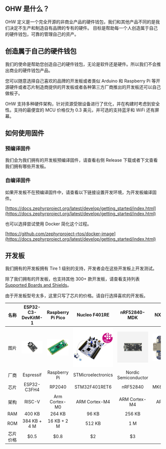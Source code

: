 ## OHW 是什么？

  OHW 定义是一个完全开源的非商业产品的硬件钱包，我们和其他产品不同的是我们决定不生产和制造自有品牌的专有的硬件。
  目标是帮助每一个人创造属于自己的硬件钱包，可靠的管理自己的资产。

## 创造属于自己的硬件钱包

  我们的使命是帮助您创造自己的硬件钱包，无论是软件还是硬件。所以我们不会推出商业的硬件钱包产品。

  您可以随意选择自己喜欢的品牌的开发板或者类似 Arduino 和 Raspberry Pi 等开源硬件或者芯片制造商提供的开发板或者各种第三方厂商推出的开发板还可以自己做板子。

  OHW 支持多种硬件架构，针对资源受限设备进行了优化，并在构建时考虑到安全性。支持的最便宜的 MCU 价格仅为 0.3 美元，并可选的支持蓝牙和 WiFi 还有屏幕。

## 如何使用固件

### 预编译固件

  我们会为我们拥有的开发板预编译固件，请查看右侧 Release 下载或者下文查看我们拥有哪些开发板。

### 自编译固件

  如果开发板不在预编译固件中，请查看以下链接设置开发环境，为开发板编译固件。

  [https://docs.zephyrproject.org/latest/develop/getting_started/index.html](https://docs.zephyrproject.org/latest/develop/getting_started/index.html)

  也可以选择尝试使用 Docker 简化这个过程。

  [https://github.com/zephyrproject-rtos/docker-image](https://docs.zephyrproject.org/latest/develop/getting_started/index.html)

## 开发板

  我们拥有的开发板拥有 Tire 1 级别的支持，开发者会在这些开发板上开发测试。

  除了我们拥有的开发板，也支持其他 300+ 款开发板，请查看支持列表 [Supported Boards and Shields](https://docs.zephyrproject.org/latest/boards/index.html)。

  由于开发板型号太多，这里只写了芯片的价格。请自行选择喜欢的开发板。

|   名称   |                           ESP32-C3-DevKitM-1                           |             Raspberry Pi Pico             |                 Nucleo F401RE                 |                   nRF52840-MDK                   |               NXP FRDM-K64F               |
| :------: | :--------------------------------------------------------------------: | :---------------------------------------: | :-------------------------------------------: | :-----------------------------------------------: | :---------------------------------------: |
|   图片   | ![esp32-c3-devkitm](doc/image/board/esp32-c3-devkitm-1-v1-isometric.png) | ![rpi-pico](doc/image/board/pico-board.png) | ![stm32f401](doc/image/board/nucleo_f401re.jpg) | ![nrf52840-mdk](doc/image/board/mdk52840-cover.png) | ![frdm_k64f](doc/image/board/frdm_k64f.jpg) |
|   厂商   |                               Espressif                               |               Raspberry Pi               |              STMicroelectronics              |               Nordic Semiconductor               |                    NXP                    |
|   芯片   |                              ESP32-C3FH4                              |                  RP2040                  |                 STM32F401RET6                 |                     nRF52840                     |              MK64FN1M0VLL12              |
|   架构   |                                 RISC-V                                 |               Arm Cortex-M0               |                 ARM Cortex-M4                 |                   ARM Cortex-M4                   |               ARM Cortex-M4               |
|   RAM   |                                 400 KB                                 |                  264 KB                  |                     96 KB                     |                      256 KB                      |                  256 KB                  |
|   ROM   |                              384 KB + 4 M                              |                16 KB + 2 M                |                    512 KB                    |                        1 M                        |                    1 M                    |
| 芯片价格 |                                 \$0.5                                 |                   \$0.8                   |                      \$2                      |                        \$3                        |                   \$20                   |

